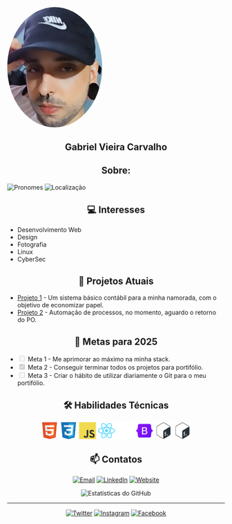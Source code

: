 <!-- Imagem de Perfil -->
<div>
  <img src="images/sua-foto.jpg" alt="Foto de Perfil" style="border-radius: 50%; width: 220px; object-fit: cover;">
</div>
  <h2 align="center">Gabriel Vieira Carvalho</h2>

<!-- Sobre -->
<h2 align="center">Sobre:</h2>
<div align="center">
  <p></p>
  <p></p>
  <p></p>
</div>
<!-- Badges -->
  <img src="https://img.shields.io/badge/Pronomes-ele%2Fdele-brightgreen?style=for-the-badge" alt="Pronomes">
  <img src="https://img.shields.io/badge/Localização-SÃO%20PAULO%2C%20BRAZIL-blue?style=for-the-badge" alt="Localização">
</div>

<!-- Seção de Interesses -->
<div align="center">
  <h2>💻 Interesses</h2>
</div>
<ul>
  <li>Desenvolvimento Web</li>
  <li>Design</li>
  <li>Fotografia</li>
  <li>Linux</li>
  <li>CyberSec</li>
</ul>

<!-- Seção de Projetos Atuais -->
<div align="center">
  <h2>🚀 Projetos Atuais</h2>
</div>
<ul>
  <li>
    <a href="link-do-projeto">Projeto 1</a> - Um sistema básico contábil para a minha namorada, com o objetivo de economizar papel.
  </li>
  <li>
    <a href="link-do-projeto">Projeto 2</a> - Automação de processos, no momento, aguardo o retorno do PO.
  </li>
</ul>

<!-- Seção de Metas para 2025 -->
<div align="center">
  <h2>🎯 Metas para 2025</h2>
</div>
<ul>
  <li>
    <input type="checkbox" disabled> Meta 1 - Me aprimorar ao máximo na minha stack.
  </li>
  <li>
    <input type="checkbox" checked disabled> Meta 2 - Conseguir terminar todos os projetos para portifólio.
  </li>
  <li>
    <input type="checkbox" disabled> Meta 3 - Criar o hábito de utilizar diariamente o Git para o meu portifólio.
  </li>
</ul>

<!-- Seção de Habilidades Técnicas -->
<div align="center">
  <h2>🛠️ Habilidades Técnicas</h2>
  <img src="https://github.com/devicons/devicon/blob/master/icons/html5/html5-original.svg" alt="Html5" width="40" height="40" />
  <img src="https://github.com/devicons/devicon/blob/master/icons/css3/css3-original.svg" alt="CSS" width="40" height="40" />
  <img src="https://github.com/devicons/devicon/blob/master/icons/javascript/javascript-original.svg" alt="JavaScript" width="40" height="40" />
  <img src="https://github.com/devicons/devicon/blob/master/icons/react/react-original.svg" alt="React" width="40" height="40" />
  <img src="images/nextjs-plainWhite.svg" alt="Nextjs" width="40" height="40" />
  <img src="https://github.com/devicons/devicon/blob/master/icons/bootstrap/bootstrap-original.svg" alt="Bootstrap" width="40" height="40" />
  <img src="https://github.com/devicons/devicon/blob/master/icons/bash/bash-plain.svg" alt="Bash" width="40" height="40" />
  <img src="https://github.com/devicons/devicon/blob/master/icons/bash/bash-plain.svg" alt="Bash" width="40" height="40" />
</div>

<!-- Seção de Contatos -->
<div align="center">
  <h2>📫 Contatos</h2>
</div>
<p align="center">
  <a href="mailto:seu@email.com" target="_blank"><img src="https://img.shields.io/badge/Email-D14836?style=for-the-badge&logo=gmail&logoColor=white" alt="Email"></a>
  <a href="https://www.linkedin.com/in/seuPerfil" target="_blank"><img src="https://img.shields.io/badge/LinkedIn-0077B5?style=for-the-badge&logo=linkedin&logoColor=white" alt="LinkedIn"></a>
  <a href="https://seusite.com" target="_blank"><img src="https://img.shields.io/badge/Website-4285F4?style=for-the-badge&logo=google-chrome&logoColor=white" alt="Website"></a>
</p>

<!-- Estatísticas do GitHub -->
<p align="center">
  <img src="https://github-readme-stats.vercel.app/api?username=seuUsuario&show_icons=true&theme=radical" alt="Estatísticas do GitHub">
</p>

<!-- Divisor -->
<hr>

<!-- Rodapé com ícones de redes sociais -->
<p align="center">
  <a href="https://twitter.com/seuUsuario" target="_blank"><img src="https://img.shields.io/badge/Twitter-1DA1F2?style=for-the-badge&logo=twitter&logoColor=white" alt="Twitter"></a>
  <a href="https://www.instagram.com/seuUsuario" target="_blank"><img src="https://img.shields.io/badge/Instagram-E4405F?style=for-the-badge&logo=instagram&logoColor=white" alt="Instagram"></a>
  <a href="https://www.facebook.com/seuUsuario" target="_blank"><img src="https://img.shields.io/badge/Facebook-1877F2?style=for-the-badge&logo=facebook&logoColor=white" alt="Facebook"></a>
</p>
